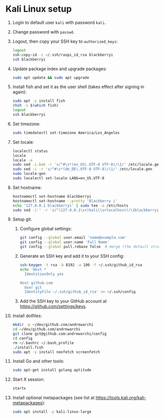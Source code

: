# Kali Linux setup

1. Login to default user `kali` with password `kali`.
2. Change password with `passwd`.
3. Logout, then copy your SSH key to `authorized_keys`:

    ```sh
    logout
    ssh-copy-id -i ~/.ssh/raspi_id_rsa blackberryi
    ssh blackberryi
    ```

4. Update package index and upgrade packages:

    ```sh
    sudo apt update && sudo apt upgrade
    ```

5. Install fish and set it as the user shell (takes effect after signing
   in again):

    ```sh
    sudo apt -y install fish
    chsh -s $(which fish)
    logout
    ssh blackberryi
    ```

6. Set timezone:

    ```sh
    sudo timedatectl set-timezone America/Los_Angeles
    ```

7. Set locale:

    ```sh
    localectl status
    locale
    locale -a
    sudo sed -i.bak -r 's/^#\s*(en_US\.UTF-8 UTF-8)/\1/' /etc/locale.gen
    sudo sed -i -r 's/^#\s*(de_DE\.UTF-8 UTF-8)/\1/' /etc/locale.gen
    sudo locale-gen
    sudo localectl set-locale LANG=en_US.UTF-8
    ```

8. Set hostname:

    ```sh
    hostnamectl set-hostname blackberryi
    hostnamectl set-hostname --pretty 'Blackberry i'
    echo '127.0.0.1 blackberryi' | sudo tee -a /etc/hosts
    sudo sed -i'' -r 's/^(127.0.0.1\s+)kali(\s+localhost)/\1blackberryi\2/' /etc/hosts
    ```

9. Setup git.

    1. Configure global settings:

        ```sh
        git config --global user.email 'name@example.com'
        git config --global user.name 'Full Name'
        git config --global pull.rebase false  # merge (the default strategy)
        ```

    2. Generate an SSH key and add it to your SSH config:

        ```sh
        ssh-keygen -t rsa -b 8192 -a 100 -f ~/.ssh/github_id_rsa
        echo 'Host *
          IdentitiesOnly yes

        Host github.com
          User git
          IdentityFile ~/.ssh/github_id_rsa' >> ~/.ssh/config
        ```

    3. Add the SSH key to your GitHub account at
       https://github.com/settings/keys.

10. Install dotfiles:

    ```sh
    mkdir -p ~/dev/github.com/andrewarchi
    cd ~/dev/github.com/andrewarchi
    git clone git@github.com:andrewarchi/config
    cd config
    rm ~/.bashrc ~/.bash_profile
    ./install.fish
    sudo apt -y install neofetch screenfetch
    ```

11. Install Go and other tools:

    ```sh
    sudo apt-get install golang aptitude
    ```

12. Start X session:

    ```sh
    startx
    ```

13. Install optional metapackages (see list at
    https://tools.kali.org/kali-metapackages):

    ```sh
    sudo apt install -y kali-linux-large
    ```
